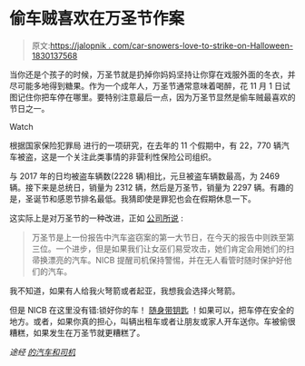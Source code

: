 # 偷车贼喜欢在万圣节作案

> 原文:[https://jalopnik . com/car-snowers-love-to-strike-on-Halloween-1830137568](https://jalopnik.com/car-thieves-love-to-strike-on-halloween-1830137568)

当你还是个孩子的时候，万圣节就是扔掉你妈妈坚持让你穿在戏服外面的冬衣，并尽可能多地得到糖果。作为一个成年人，万圣节通常意味着喝醉，花 11 月 1 日试图记住你把车停在哪里。要特别注意最后一点，因为万圣节显然是偷车贼最喜欢的节日之一。

Watch

根据国家保险犯罪局 进行的一项研究，在去年的 11 个假期中，有 22，770 辆汽车被盗，这是一个关注此类事情的非营利性保险公司组织。

与 2017 年的日均被盗车辆数(2228 辆)相比，元旦被盗车辆数最高，为 2469 辆。接下来是总统日，销量为 2312 辆，然后是万圣节，销量为 2297 辆。有趣的是，圣诞节和感恩节排名最低。我猜即使是罪犯也会在假期休息一下。

这实际上是对万圣节的一种改进，正如 [公司所说](https://www.nicb.org/news/news-releases/nicb-releases-2018-annual-holiday-vehicle-theft-report) :

> 万圣节是上一份报告中汽车盗窃案的第一大节日，在今天的报告中则跌至第三位。一个进步，但是如果我们让女巫们易受攻击，她们肯定会用她们的扫帚换漂亮的汽车。NICB 提醒司机保持警惕，并在无人看管时随时保护好他们的汽车。

我不知道，如果有人给我火弩箭或者起亚，我想我会选择火弩箭。

但是 NICB 在这里没有错:锁好你的车！ [随身带钥匙](https://jalopnik.com/to-prevent-car-thefts-take-your-damn-keys-with-you-1788447854) ！如果可以，把车停在安全的地方。或者，如果你真的担心，叫辆出租车或者让朋友或家人开车送你。车被偷很糟糕，如果发生在万圣节就更糟糕了。

*途经* [*的汽车和司机*](https://www.caranddriver.com/news/halloween-car-break-ins-theft)